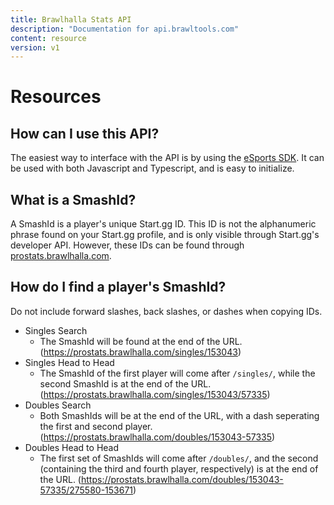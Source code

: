 ```yaml
---
title: Brawlhalla Stats API
description: "Documentation for api.brawltools.com"
content: resource
version: v1
---
```


# Resources

## How can I use this API?

The easiest way to interface with the API is by using the <a href="https://www.npmjs.com/package/@bmg-esports/sdk">eSports SDK</a>. It can be used with both Javascript and Typescript, and is easy to initialize.

## What is a SmashId?

A SmashId is a player's unique Start.gg ID. This ID is not the alphanumeric phrase found on your Start.gg profile, and is only visible through Start.gg's developer API. However, these IDs can be found through <a href="https://prostats.brawlhalla.com">prostats.brawlhalla.com</a>.

## How do I find a player's SmashId?

Do not include forward slashes, back slashes, or dashes when copying IDs.

- Singles Search
  - The SmashId will be found at the end of the URL. (https://prostats.brawlhalla.com/singles/153043)
- Singles Head to Head
  - The SmashId of the first player will come after `/singles/`, while the second SmashId is at the end of the URL. (https://prostats.brawlhalla.com/singles/153043/57335)
- Doubles Search
  - Both SmashIds will be at the end of the URL, with a dash seperating the first and second player. (https://prostats.brawlhalla.com/doubles/153043-57335)
- Doubles Head to Head
  - The first set of SmashIds will come after `/doubles/`, and the second (containing the third and fourth player, respectively) is at the end of the URL. (https://prostats.brawlhalla.com/doubles/153043-57335/275580-153671)
